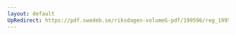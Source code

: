 ```yaml
---
layout: default
UpRedirect: https://pdf.swedeb.se/riksdagen-volumeG-pdf/199596/reg_199596/reg_199596_0315.pdf
---
```

